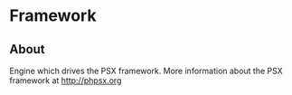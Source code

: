 
# Framework

## About

Engine which drives the PSX framework. More information about the PSX framework
at http://phpsx.org
